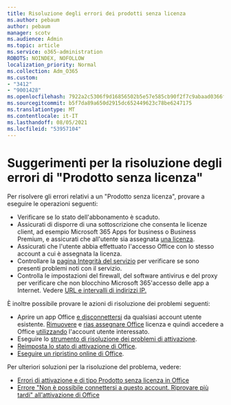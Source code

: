 ```yaml
---
title: Risoluzione degli errori dei prodotti senza licenza
ms.author: pebaum
author: pebaum
manager: scotv
ms.audience: Admin
ms.topic: article
ms.service: o365-administration
ROBOTS: NOINDEX, NOFOLLOW
localization_priority: Normal
ms.collection: Adm_O365
ms.custom:
- "3412"
- "9001428"
ms.openlocfilehash: 7922a2c5306f9d16856502b5e57e585cb90f2f7c9abaad0366f72ed46de786d5
ms.sourcegitcommit: b5f7da89a650d2915dc652449623c78be6247175
ms.translationtype: MT
ms.contentlocale: it-IT
ms.lasthandoff: 08/05/2021
ms.locfileid: "53957104"
---
```

# <a name="suggestions-for-solving-unlicensed-product-errors"></a>Suggerimenti per la risoluzione degli errori di "Prodotto senza licenza"

Per risolvere gli errori relativi a un "Prodotto senza licenza", provare a eseguire le operazioni seguenti:

- Verificare se lo stato dell'abbonamento è scaduto.
- Assicurati di disporre di una sottoscrizione che consenta le licenze client, ad esempio Microsoft 365 Apps for business o Business Premium, e assicurati che all'utente sia assegnata [una licenza](https://docs.microsoft.com/microsoft-365/admin/add-users/add-users). 
- Assicurati che l'utente abbia effettuato l'accesso Office con lo stesso account a cui è assegnata la licenza.
- Controllare la [pagina Integrità del servizio](https://docs.microsoft.com/office365/enterprise/view-service-health) per verificare se sono presenti problemi noti con il servizio.
- Controlla le impostazioni del firewall, del software antivirus e del proxy per verificare che non blocchino Microsoft 365'accesso delle app a Internet. Vedere [URL e intervalli di indirizzi IP.](https://docs.microsoft.com/office365/enterprise/urls-and-ip-address-ranges)

È inoltre possibile provare le azioni di risoluzione dei problemi seguenti: 

- Aprire un app Office [e disconnettersi](https://support.office.com/article/5a20dc11-47e9-4b6f-945d-478cb6d92071) da qualsiasi account utente esistente. [Rimuovere](https://docs.microsoft.com/microsoft-365/admin/manage/remove-licenses-from-users) e [rias assegnare Office](https://docs.microsoft.com/microsoft-365/admin/manage/assign-licenses-to-users) licenza e quindi accedere a Office [utilizzando](https://support.office.com/article/628ea040-f265-49de-b986-be09c3ebf8a9) l'account utente interessato.
- Eseguire lo [strumento di risoluzione dei problemi di attivazione](https://aka.ms/SARA-OfficeActivation-Alchemy).
- [Reimposta lo stato di attivazione di Office](https://docs.microsoft.com/office365/troubleshoot/activation/reset-office-365-proplus-activation-state). 
- [Eseguire un ripristino online di Office](https://support.office.com/Article/7821d4b6-7c1d-4205-aa0e-a6b40c5bb88b).

Per ulteriori soluzioni per la risoluzione del problema, vedere: 

- [Errori di attivazione e di tipo Prodotto senza licenza in Office](https://support.office.com/Article/0d23d3c0-c19c-4b2f-9845-5344fedc4380)
- [Errore "Non è possibile connettersi a questo account. Riprovare più tardi" all'attivazione di Office](https://docs.microsoft.com/office/troubleshoot/activation-installation/issue-when-activate-office-from-office-365)